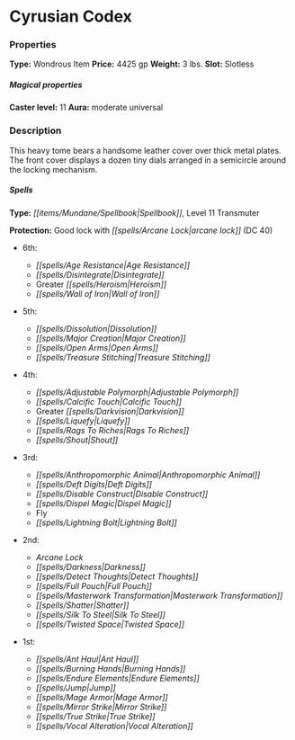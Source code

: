 ﻿---
Title: "Cyrusian Codex"
Type: "Wondrous Item"
Price: "4425 gp"
Weight: "3 lbs."
Slot: "Slotless"
Caster level: "11"
Aura: "moderate universal"
Description: |
  "This heavy tome bears a handsome leather cover over thick metal plates. The front cover displays a dozen tiny dials arranged in a semicircle around the locking mechanism.
  ### Spells
  **Type:** Spellbook, Level 11 Transmuter
  **Protection:** Good lock with arcane lock (DC 40)
  ### Ritual
  **Enduring Alteration (Su):** Your spells resist reality's attempts to restore the things you change. You can spend this boon to apply the benefits of the Extend Spell feat to a transmutation spell as you cast it. This also increases the DC to dispel that spell (via dispel magic or similar abilities) by 4. This boon does not increase the spell level or casting time of your spell."
Crafting cost: "2212.5 gp"
Sources: "['Arcane Anthology']"
---

# Cyrusian Codex

### Properties

**Type:** Wondrous Item **Price:** 4425 gp **Weight:** 3 lbs. **Slot:** Slotless

##### Magical properties

**Caster level:** 11 **Aura:** moderate universal

### Description

This heavy tome bears a handsome leather cover over thick metal plates. The front cover displays a dozen tiny dials arranged in a semicircle around the locking mechanism.

##### Spells

**Type:** _[[items/Mundane/Spellbook|Spellbook]]_, Level 11 Transmuter

**Protection:** Good lock with _[[spells/Arcane Lock|arcane lock]]_ (DC 40)

* 6th:
  * _[[spells/Age Resistance|Age Resistance]]_
  * _[[spells/Disintegrate|Disintegrate]]_
  * Greater _[[spells/Heroism|Heroism]]_
  * _[[spells/Wall of Iron|Wall of Iron]]_


* 5th:
  * _[[spells/Dissolution|Dissolution]]_
  * _[[spells/Major Creation|Major Creation]]_
  * _[[spells/Open Arms|Open Arms]]_
  * _[[spells/Treasure Stitching|Treasure Stitching]]_


* 4th:
  * _[[spells/Adjustable Polymorph|Adjustable Polymorph]]_
  * _[[spells/Calcific Touch|Calcific Touch]]_
  * Greater _[[spells/Darkvision|Darkvision]]_
  * _[[spells/Liquefy|Liquefy]]_
  * _[[spells/Rags To Riches|Rags To Riches]]_
  * _[[spells/Shout|Shout]]_


* 3rd:
  * _[[spells/Anthropomorphic Animal|Anthropomorphic Animal]]_
  * _[[spells/Deft Digits|Deft Digits]]_
  * _[[spells/Disable Construct|Disable Construct]]_
  * _[[spells/Dispel Magic|Dispel Magic]]_
  * Fly
  * _[[spells/Lightning Bolt|Lightning Bolt]]_


* 2nd:
  * _Arcane Lock_
  * _[[spells/Darkness|Darkness]]_
  * _[[spells/Detect Thoughts|Detect Thoughts]]_
  * _[[spells/Full Pouch|Full Pouch]]_
  * _[[spells/Masterwork Transformation|Masterwork Transformation]]_
  * _[[spells/Shatter|Shatter]]_
  * _[[spells/Silk To Steel|Silk To Steel]]_
  * _[[spells/Twisted Space|Twisted Space]]_


* 1st:
  * _[[spells/Ant Haul|Ant Haul]]_
  * _[[spells/Burning Hands|Burning Hands]]_
  * _[[spells/Endure Elements|Endure Elements]]_
  * _[[spells/Jump|Jump]]_
  * _[[spells/Mage Armor|Mage Armor]]_
  * _[[spells/Mirror Strike|Mirror Strike]]_
  * _[[spells/True Strike|True Strike]]_
  * _[[spells/Vocal Alteration|Vocal Alteration]]_